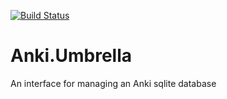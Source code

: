 [![Build Status](https://travis-ci.org/shouston3/anki_viewer_umbrella.svg?branch=master)](https://travis-ci.org/shouston3/anki_viewer_umbrella)

# Anki.Umbrella

An interface for managing an Anki sqlite database
